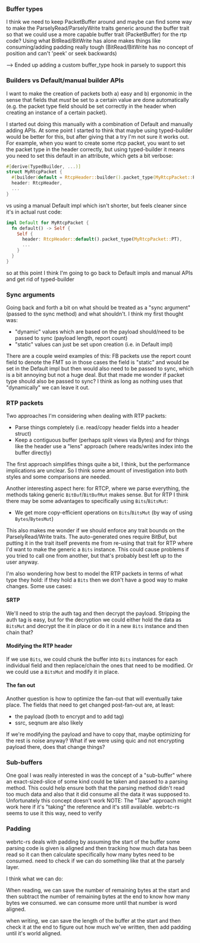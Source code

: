 ### Buffer types

I think we need to keep PacketBuffer around and maybe can find some way to make
the ParselyRead/ParselyWrite traits generic around the buffer trait so that we
could use a more capable buffer trait (PacketBuffer) for the rtp code? Using
what BitRead/BitWrite has alone makes things like consuming/adding padding
really tough (BitRead/BitWrite has no concept of position and can't 'peek' or
seek backwards)

--> Ended up adding a custom buffer_type hook in parsely to support this

### Builders vs Default/manual builder APIs

I want to make the creation of packets both a) easy and b) ergonomic in the
sense that fields that _must_ be set to a certain value are done automatically
(e.g. the packet type field should be set correctly in the header when creating
an instance of a certain packet).

I started out doing this manually with a combination of Default and manually
adding APIs.  At some point I started to think that maybe using typed-builder
would be better for this, but after giving that a try I'm not sure it works
out.  For example, when you want to create some rtcp packet, you want to set
the packet type in the header correctly, but using typed-builder it means you
need to set this default in an attribute, which gets a bit verbose:

```rust
#[derive(TypedBuilder, ...)]
struct MyRtcpPacket {
  #[builder(default = RtcpHeader::builder().packet_type(MyRtcpPacket::PT).builder())]
  header: RtcpHeader,
  ...
}
```

vs using a manual Default impl which isn't shorter, but feels cleaner since
it's in actual rust code:

```rust
impl Default for MyRtcpPacket {
  fn default() -> Self {
    Self {
      header: RtcpHeader::default().packet_type(MyRtcpPacket::PT),
      ...
    }
  }
}
```

so at this point I think I'm going to go back to Default impls and manual APIs
and get rid of typed-builder

### Sync arguments

Going back and forth a bit on what should be treated as a "sync argument" (passed to the sync method) and what shouldn't.  I think my first thought was:

- "dynamic" values which are based on the payload should/need to be passed to
sync (payload length, report count)
- "static" values can just be set upon creation (i.e. in Default impl)

There are a couple weird examples of this: FB packets use the report count
field to denote the FMT so in those cases the field is "static" and would be
set in the Default impl but then would also need to be passed to sync, which is
a bit annoying but not a huge deal.  But that made me wonder if packet type
should also be passed to sync?  I think as long as nothing uses that
"dynamically" we can leave it out.

### RTP packets

Two approaches I'm considering when dealing with RTP packets:

- Parse things completely (i.e. read/copy header fields into a header struct)
- Keep a contiguous buffer (perhaps split views via Bytes) and for things like
the header use a "lens" approach (where reads/writes index into the buffer
directly)

The first approach simplifies things quite a bit, I think, but the performance
implications are unclear.  So I think some amount of investigation into both
styles and some comparisons are needed.

Another interesting aspect here: for RTCP, where we parse everything, the
methods taking generic `BitBuf`/`BitBufMut` makes sense.  But for RTP I think
there may be some advantages to specifically using `Bits`/`BitsMut`:

- We get more copy-efficient operations on `Bits`/`BitsMut` (by way of using `Bytes`/`BytesMut`)

This also makes me wonder if we should enforce any trait bounds on the
ParselyRead/Write traits.  The auto-generated ones require BitBuf, but putting
it in the trait itself prevents me from re-using that trait for RTP where I'd
want to make the generic a `Bits` instance.  This could cause problems if you
tried to call one from another, but that's probably best left up to the user
anyway.

I'm also wondering how best to model the RTP packets in terms of what type they
hold: if they hold a `Bits` then we don't have a good way to make changes.
Some use cases:

#### SRTP

We'll need to strip the auth tag and then decrypt the payload.  Stripping the
auth tag is easy, but for the decryption we could either hold the data as
`BitsMut` and decrypt the it in place or do it in a new `Bits` instance and
then chain that?

#### Modifying the RTP header

If we use `Bits`, we could chunk the buffer into `Bits` instances for each
individual field and then replace/chain the ones that need to be modified.  Or
we could use a `BitsMut` and modify it in place.

#### The fan out

Another question is how to optimize the fan-out that will eventually take
place.  The fields that need to get changed post-fan-out are, at least:

- the payload (both to encrypt and to add tag)
- ssrc, seqnum are also likely

If we're modifying the payload and have to copy that, maybe optimizing for the
rest is noise anyway?  What if we were using quic and not encrypting payload
there, does that change things?

### Sub-buffers

One goal I was really interested in was the concept of a "sub-buffer" where an exact-sized-slice of some kind could be taken and passed to a parsing method.  This could help ensure both that the parsing method didn't read too much data and also that it did consume all the data it was supposed to.  Unfortunately this concept doesn't work
NOTE: The "Take" approach might work here if it's "taking" the reference and it's still available.  webrtc-rs seems to use it this way, need to verify

### Padding

webrtc-rs deals with padding by assuming the start of the buffer some parsing
code is given is aligned and then tracking how much data has been read so it
can then calculate specifically how many bytes need to be consumed.  need to
check if we can do something like that at the parsely layer.

I think what we can do:

When reading, we can save the number of remaining bytes at the start and then
subtract the number of remaining bytes at the end to know how many bytes we
consumed.  we can consume more until that number is word aligned.

when writing, we can save the length of the buffer at the start and then check
it at the end to figure out how much we've written, then add padding until it's
world aligned.
